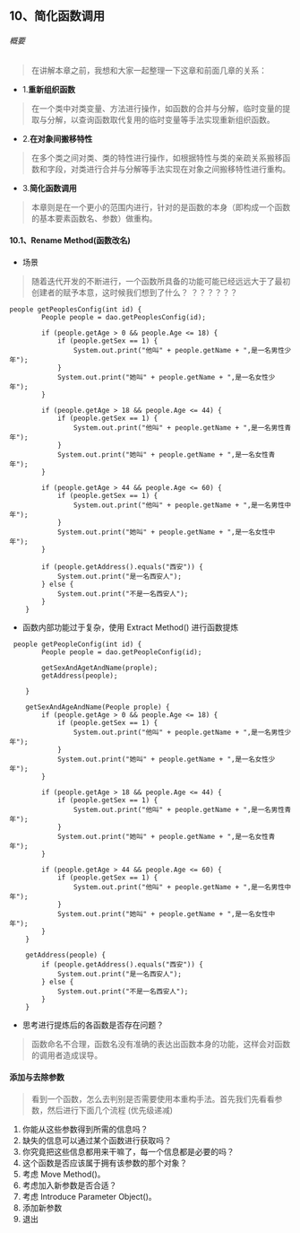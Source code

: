 ## 10、简化函数调用
###### 概要
> 在讲解本章之前，我想和大家一起整理一下这章和前面几章的关系：
* 1.**重新组织函数**
> 在一个类中对类变量、方法进行操作，如函数的合并与分解，临时变量的提取与分解，以查询函数取代复用的临时变量等手法实现重新组织函数。
* 2.**在对象间搬移特性**
> 在多个类之间对类、类的特性进行操作，如根据特性与类的亲疏关系搬移函数和字段，对类进行合并与分解等手法实现在对象之间搬移特性进行重构。
* 3.**简化函数调用**
> 本章则是在一个更小的范围内进行，针对的是函数的本身（即构成一个函数的基本要素函数名、参数）做重构。
#### 10.1、Rename Method(函数改名)
* 场景
> 随着迭代开发的不断进行，一个函数所具备的功能可能已经远远大于了最初创建者的赋予本意，这时候我们想到了什么？
  ？？？？？？
```
people getPeoplesConfig(int id) {
        People people = dao.getPeoplesConfig(id);

        if (people.getAge > 0 && people.Age <= 18) {
            if (people.getSex == 1) {
                System.out.print("他叫" + people.getName + ",是一名男性少年");
            }
            System.out.print("她叫" + people.getName + ",是一名女性少年");
        }

        if (people.getAge > 18 && people.Age <= 44) {
            if (people.getSex == 1) {
                System.out.print("他叫" + people.getName + ",是一名男性青年");
            }
            System.out.print("她叫" + people.getName + ",是一名女性青年");
        }

        if (people.getAge > 44 && people.Age <= 60) {
            if (people.getSex == 1) {
                System.out.print("他叫" + people.getName + ",是一名男性中年");
            }
            System.out.print("她叫" + people.getName + ",是一名女性中年");
        }

        if (people.getAddress().equals("西安")) {
            System.out.print("是一名西安人");
        } else {
            System.out.print("不是一名西安人");
        }
    }
 ```
*  函数内部功能过于复杂，使用 Extract Method() 进行函数提炼
```
 people getPeopleConfig(int id) {
        People people = dao.getPeopleConfig(id);

        getSexAndAgetAndName(prople);
        getAddress(people);
       
    }

    getSexAndAgeAndName(People prople) {
        if (people.getAge > 0 && people.Age <= 18) {
            if (people.getSex == 1) {
                System.out.print("他叫" + people.getName + ",是一名男性少年");
            }
            System.out.print("她叫" + people.getName + ",是一名女性少年");
        }

        if (people.getAge > 18 && people.Age <= 44) {
            if (people.getSex == 1) {
                System.out.print("他叫" + people.getName + ",是一名男性青年");
            }
            System.out.print("她叫" + people.getName + ",是一名女性青年");
        }

        if (people.getAge > 44 && people.Age <= 60) {
            if (people.getSex == 1) {
                System.out.print("他叫" + people.getName + ",是一名男性中年");
            }
            System.out.print("她叫" + people.getName + ",是一名女性中年");
        } 
    }

    getAddress(people) {
        if (people.getAddress().equals("西安")) {
            System.out.print("是一名西安人");
        } else {
            System.out.print("不是一名西安人");
        }
    }
 ```
* 思考进行提炼后的各函数是否存在问题？
> 函数命名不合理，函数名没有准确的表达出函数本身的功能，这样会对函数的调用者造成误导。

#### 添加与去除参数
> 看到一个函数，怎么去判别是否需要使用本重构手法。首先我们先看看参数，然后进行下面几个流程 (优先级递减)
1. 你能从这些参数得到所需的信息吗？ 
2. 缺失的信息可以通过某个函数进行获取吗？ 
3. 你究竟把这些信息都用来干嘛了，每一个信息都是必要的吗？
4. 这个函数是否应该属于拥有该参数的那个对象？ 
5. 考虑 Move Method()。
6. 考虑加入新参数是否合适？
7. 考虑 Introduce Parameter Object()。
8. 添加新参数
9. 退出

